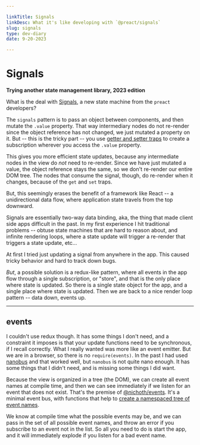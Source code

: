 ```yaml
---

linkTitle: Signals
linkDesc: What it's like developing with `@preact/signals`
slug: signals
type: dev-diary
date: 9-20-2023

---
```


# Signals

__Trying another state management library, 2023 edition__

What is the deal with [Signals](https://preactjs.com/blog/introducing-signals/), a new state machine from the `preact` developers?

The `signals` pattern is to pass an object between components, and then mutate the `.value` property. That way intermediary nodes do not re-render since the object reference has not changed, we just mutated a property on it. But -- this is the tricky part -- you use [getter and setter traps](https://developer.mozilla.org/en-US/docs/Web/JavaScript/Reference/Global_Objects/Proxy#terminology) to create a subscription wherever you access the `.value` property.

This gives you more efficient state updates, because any intermediate nodes in the view do *not* need to re-render. Since we have just mutated a value, the object reference stays the same, so we don't re-render our entire DOM tree. The nodes that consume the signal, though, do re-render when it changes, because of the `get` and `set` traps.

But, this seemingly erases the benefit of a framework like React -- a unidirectional data flow, where application state travels from the top downward.

Signals are essentially two-way data binding, aka, the thing that made client side apps difficult in the past. In my first experience I hit traditional problems -- obtuse state machines that are hard to reason about, and infinite rendering loops, where a state update will trigger a re-render that triggers a state update, etc...

At first I tried just updating a signal from anywhere in the app. This caused tricky behavior and hard to track down bugs.

*But*, a possible solution is a redux-like pattern, where all events in the app flow through a single subscription, or "store", and that is the only place where state is updated. So there is a single state object for the app, and a single place where state is updated. Then we are back to a nice render loop pattern -- data down, events up.

-------

## events
I couldn't use redux though. It has some things I don't need, and a constraint it imposes is that your update functions need to be synchronous, if I recall correctly. What I really wanted was more like an event emitter. But we are in a browser, so there is no `require(events)`. In the past I had used [nanobus](https://github.com/choojs/nanobus) and that worked well, but `nanobus` is not quite nano enough. It has some things that I didn't need, and is missing some things I did want.

Because the view is organized in a tree (the DOM), we can create all event names at compile time, and then we can see immediately if we listen for an event that does not exist. That's the premise of [@nichoth/events](https://github.com/nichoth/events). It's a minimal event bus, with functions that help to [create a namespaced tree of event names](https://github.com/nichoth/events#create-namespaced-events).

We know at compile time what the possible events may be, and we can pass in the set of all possible event names, and throw an error if you subscribe to an event not in the list. So all you need to do is start the app, and it will immediately explode if you listen for a bad event name.
